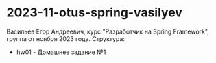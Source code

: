 # 2023-11-otus-spring-vasilyev
Васильев Егор Андреевич, курс "Разработчик на Spring Framework", группа от ноября 2023 года.
Структура:
- hw01 - Домашнее задание №1
